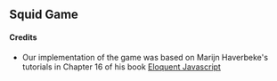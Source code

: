 ## Squid Game

#### Credits

- Our implementation of the game was based on Marijn Haverbeke's tutorials in Chapter 16 of his book [Eloquent Javascript](https://eloquentjavascript.net/16_game.html)
